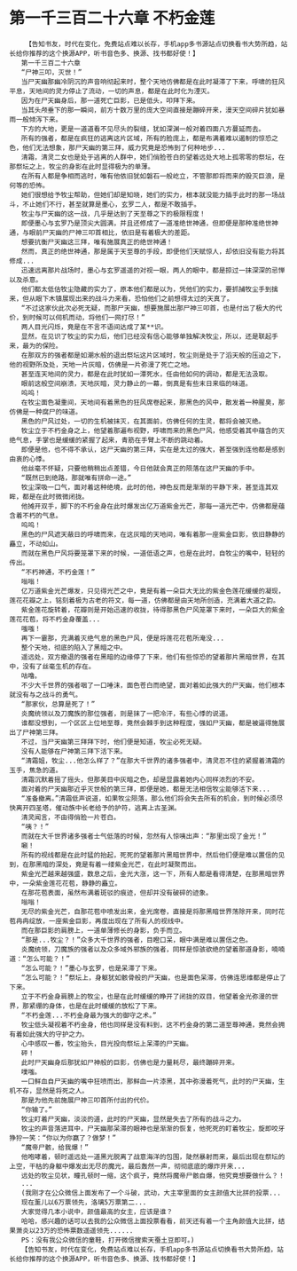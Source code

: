 # 第一千三百二十六章 不朽金莲
        【告知书友，时代在变化，免费站点难以长存，手机app多书源站点切换看书大势所趋，站长给你推荐的这个换源APP，听书音色多、换源、找书都好使！】
       第一千三百二十六章
       “尸神三叩，灭世！”
       当尸天幽那幽冷阴沉的声音响彻起来时，整个天地仿佛都是在此时凝滞了下来，呼啸的狂风平息，天地间的灵力停止了流动，一切的声息，都是在此时化为湮灭。
       因为在尸天幽身后，那一道死亡巨影，已是低头，叩拜下来。
       当其头颅垂下的那一瞬间，前方十数万里的庞大空间直接是蹦碎开来，漫天空间碎片犹如暴雨一般倾泻下来。
       下方的大地，更是一道道看不见尽头的裂缝，犹如深渊一般对着四面八方蔓延而去。
       所有的强者，都是在疯狂的逃离这片区域，所有的脸庞上，都是布满着难以遏制的惊恐之色，他们无法想象，那尸天幽的第三拜，威力究竟是恐怖到了何种地步...
       清霜，清灵二女也是处于逃离的人群中，她们俏脸苍白的望着远处大地上孤零零的祭坛，在那祭坛之上，牧尘的身影在此时显得极为的单薄。
       在所有人都是争相而逃时，唯有他依旧犹如磐石一般屹立，不管那即将而来的毁灭巨浪，是何等的恐怖。
       她们很想给予牧尘帮助，但她们却是知晓，她们的实力，根本就没能力插手此时的那一场战斗，不止她们不行，甚至就算是墨心，玄罗二人，都是不敢插手。
       牧尘与尸天幽的这一战，几乎是达到了天至尊之下的极限程度！
       即便墨心与玄罗乃是顶尖大圆满，并且还修成了一道准绝世神通，但即便是那种准绝世神通，与眼前尸天幽的尸神三叩首相比，依旧是有着极大的差距。
       想要抗衡尸天幽这三拜，唯有施展真正的绝世神通！
       然而，真正的绝世神通，那是属于天至尊的手段，即便他们天赋惊人，却依旧没有能力将其修成...
       迅速远离那片战场时，墨心与玄罗遥遥的对视一眼，两人的眼中，都是掠过一抹深深的忌惮以及杀意。
       他们都太低估牧尘隐藏的实力了，原本他们都是以为，凭他们的实力，要抓捕牧尘手到擒来，但从眼下木镇展现出来的战斗力来看，恐怕他们之前想得太过的天真了。
       “不过这家伙此次必死无疑，而那尸天幽，想要施展出那尸神三叩首，也是付出了极大的代价，到时候可以伺机而动，将他们一网打尽！”
       两人目光闪烁，竟是在不言不语间达成了某**识。
       显然，在见识了牧尘的实力后，他们已经没有信心能够单独解决牧尘，所以，还是联起手来，最为的保险。
       在那双方的强者都是如潮水般的退出祭坛这片区域时，牧尘则是处于了滔天般的压迫之下，他的视野所及处，天地一片灰暗，仿佛是一片弥漫了死亡之地。
       甚至连天地间的灵力，都是在此时犹如一潭死水，任由他如何的调动，都是无法汲取。
       眼前这般空间崩溃，天地灰暗，灵力静止的一幕，倒真是有些末日来临的味道。
       呜呜！
       在牧尘面色凝重间，天地间有着黑色的狂风席卷起来，那黑色的风中，散发着一种腥臭，那仿佛是一种腐尸的味道。
       黑色的尸风过处，一切的生机被抹灭，在其面前，仿佛任何的生灵，都将会被灭绝。
       牧尘立于不朽金身之上，他望着那遍布视野，呼啸而来的黑色尸风，他感受着其中蕴含的灭绝气息，手掌也是缓缓的紧握了起来，青筋在手臂上不断的跳动着。
       即便是他，也不得不承认，这尸天幽的第三拜，实在是太过的强大，甚至强到连他都是感到由衷的心悸。
       他丝毫不怀疑，只要他稍稍出点差错，今日他就会真正的陨落在这尸天幽的手中。
       “既然已到绝路，那就唯有拼命一途。”
       牧尘深吸一口气，面对着这种绝境，此时的他，神色反而是渐渐的平静下来，甚至连其双眸，都是在此时微微闭拢。
       他摊开双手，脚下的不朽金身在此时爆发出亿万道紫金光芒，那每一道光芒中，仿佛都是蕴含着不朽的气息。
       呜呜！
       黑色的尸风遮天蔽日的呼啸而来，在这灰暗的天地间，唯有着那一座紫金巨影，依旧静静的矗立，不动如山。
       而就在黑色尸风将要笼罩下来的时候，一道低语之声，也是在此时，自牧尘的嘴中，轻轻的传出。
       “不朽神通，不朽金莲！”
       嗡嗡！
       亿万道紫金光芒爆发，只见得光芒之中，竟是有着一朵巨大无比的紫金色莲花缓缓的凝现，莲花花瓣之上，铭刻着极为古老的符文，每一道，仿佛都是由天地所创造，充满着大道之韵。
       紫金莲花旋转着，花瓣则是开始迅速的收拢，待得那黑色尸风笼罩下来时，一朵巨大的紫金莲花花苞，将不朽金身覆盖...
       嗤嗤！
       再下一霎那，充满着灭绝气息的黑色尸风，便是将莲花花苞所淹没...
       整个天地，彻底的陷入了黑暗之中。
       遥远处，双方撤退的强者在黑暗的边缘停了下来，他们有些惊恐的望着那片黑暗世界，在其中，没有了丝毫生机的存在。
       咕噜。
       不少大千世界的强者咽了一口唾沫，面色苍白而绝望，面对着如此强大的尸天幽，他们根本就没有与之战斗的勇气。
       “那家伙，总算是死了！”
       炎魔统领以及刀魔族的那位强者，则是抹了一把冷汗，有些心悸的说道。
       谁都没想到，一个区区上位地至尊，竟然会棘手到这种程度，强如尸天幽，都是被逼得施展出了尸神第三拜。
       不过，当尸天幽第三拜拜下时，他们便是知道，牧尘必死无疑。
       没有人能够在尸神第三拜下活下来。
       “清霜姐，牧尘...他怎么样了？”在那大千世界的诸多强者中，清灵忍不住的紧握着清霜的玉手，焦急的道。
       清霜沉默着摇了摇头，但那美目中灰暗之色，却是显露着她内心同样浓烈的不安。
       面对着的尸天幽那近乎灭世般的第三拜，即便是她，都是无法相信牧尘能够活下来...
       “准备撤离。”清霜低声说道，如果牧尘陨落，那么他们将会失去所有的机会，到时候必须尽快离开四圣塔，催动族中长老给予的护符，逃离上古圣渊。
       清灵闻言，不由得俏脸一片苍白。
       “咦？！”
       而就在大千世界诸多强者士气低落的时候，忽然有人惊咦出声：“那里出现了金光！”
       唰！
       所有的视线都是在此时猛的抬起，死死的望着那片黑暗世界中，然后他们便是难以置信的见到，在那黑暗的深处，竟是有着一缕紫金光芒，在此时凝聚而出。
       紫金光芒越来越强盛，数息之后，金光大涨，这一下，所有人都是看得清楚，在那黑暗世界中，一朵紫金莲花花苞，静静的矗立。
       在那花苞表面，虽然布满着斑驳的痕迹，但却并没有破碎的迹象。
       嗡嗡！
       无尽的紫金光芒，自那花苞中喷发出来，金光席卷，直接是将那黑暗世界荡除开来，同时花苞冉冉绽放，一座紫金巨影，再度出现在了所有人的视线中。
       而在那巨影的肩膀上，一道单薄修长的身影，负手而立。
       “那是...牧尘？！”众多大千世界的强者，目瞪口呆，眼中满是难以置信之色。
       炎魔统领，刀魔族的强者以及众多域外邪族的强者，同样是惊骇欲绝的望着那道身影，喃喃道：“怎么可能？！”
       “怎么可能？！”墨心与玄罗，也是呆滞了下来。
       “怎么可能？！”祭坛上，身躯犹如骸骨般的尸天幽，也是面色呆滞，仿佛连思维都是停止了下来。
       立于不朽金身肩膀上的牧尘，也是在此时缓缓的睁开了闭拢的双目，他望着金光弥漫的世界，那紧绷的身体，也是在此时缓缓的放松了下来。
       “不朽金莲...不朽金身最为强大的御守之术。”
       牧尘低头凝视着不朽金身，他也同样是没有料到，这不朽金身的第二道至尊神通，竟然会拥有着如此强大的守护之力。
       心中感叹一番，牧尘抬头，目光投向祭坛上呆滞的尸天幽。
       砰！
       此时尸天幽身后那犹如尸神般的巨影，仿佛也是力量耗尽，最终蹦碎开来。
       噗嗤。
       一口鲜血自尸天幽的嘴中狂喷而出，那鲜血一片漆黑，其中弥漫着死气，此时的尸天幽，生机不存，显然是将死之人。
       那是为他先前施展尸神三叩首所付出的代价。
       “你输了。”
       牧尘盯着尸天幽，淡淡的道，此时的尸天幽，显然是失去了所有的战斗之力。
       牧尘的声音落进耳中，尸天幽那呆滞的眼神也是渐渐的恢复，他死死的盯着牧尘，旋即咬牙狰狞一笑：“你以为你赢了？做梦！”
       “魔帝尸骸，给我爆！”
       他咆哮着，顿时遥远处一道黑光脱离了战意海洋的包围，陡然暴射而来，最后出现在祭坛的上空，干枯的身躯中爆发出无尽的魔光，最后轰然一声，彻彻底底的爆炸开来...
       远处的牧尘见状，瞳孔顿时一缩，这个疯子，竟然将魔帝尸骸自爆，他究竟想要做什么？！
       ...
       (我刚才在公众微信上面发布了一个斗破，武动，大主宰里面的女主颜值大比拼的投票...
       现在薰儿以6万票领先，洛璃5万票第二...
       大家觉得几本小说中，颜值最高的女主，应该是谁？
       哈哈，感兴趣的话可以去我的公众微信上面投票看看，前天还有着一个主角颜值大比拼，结果萧炎以23万的恐怖票数遥遥领先......
       PS：没有我公众微信的童鞋，打开微信搜索天蚕土豆即可。)
       【告知书友，时代在变化，免费站点难以长存，手机app多书源站点切换看书大势所趋，站长给你推荐的这个换源APP，听书音色多、换源、找书都好使！】
